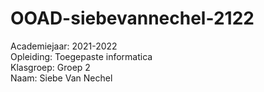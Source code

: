 # OOAD-siebevannechel-2122  
Academiejaar: 2021-2022     
Opleiding: Toegepaste informatica  
Klasgroep: Groep 2  
Naam: Siebe Van Nechel  